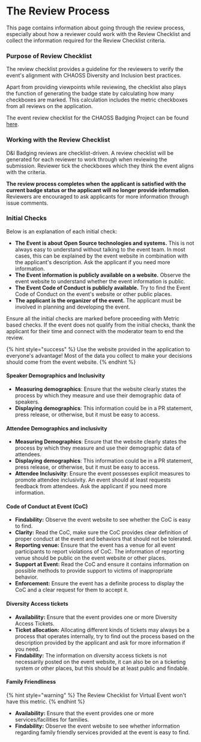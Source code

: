 # The Review Process

This page contains information about going through the review process, especially about how a reviewer could work with the Review Checklist and collect the information required for the Review Checklist criteria.

### **Purpose of Review Checklist**

The review checklist provides a guideline for the reviewers to verify the event's alignment with CHAOSS Diversity and Inclusion best practices.

Apart from providing viewpoints while reviewing, the checklist also plays the function of generating the badge state by calculating how many checkboxes are marked. This calculation includes the metric checkboxes from all reviews on the application.

The event review checklist for the CHAOSS Badging Project can be found [here](https://github.com/badging/event-diversity-and-inclusion/blob/master/.github/checklist.md).

### Working with the Review Checklist

D&I Badging reviews are checklist-driven. A review checklist will be generated for each reviewer to work through when reviewing the submission. Reviewer tick the checkboxes which they think the event aligns with the criteria.  

**The review process completes when** **the applicant is satisfied with the current badge status or the applicant will no longer provide information**. Reviewers are encouraged to ask applicants for more information through issue comments.

### **Initial Checks**

Below is an explanation of each initial check:

* **The Event is about Open Source technologies and systems.** This is not always easy to understand without talking to the event team. In most cases, this can be explained by the event website in combination with the applicant's description. Ask the applicant if you need more information.
* **The Event information is publicly available on a website.** Observe the event website to understand whether the event information is public.
* **The Event Code of Conduct is publicly available.** Try to find the Event Code of Conduct on the event's website or other public places.
* **The applicant is the organizer of the event.** The applicant must be involved in planning and developing the event.

Ensure all the initial checks are marked before proceeding with Metric based checks. If the event does not qualify from the initial checks, thank the applicant for their time and connect with the moderator team to end the review.

{% hint style="success" %}
Use the website provided in the application to everyone's advantage! Most of the data you collect to make your decisions should come from the event website.
{% endhint %}

#### Speaker Demographics and Inclusivity

* **Measuring demographics**: Ensure that the website clearly states the process by which they measure and use their demographic data of speakers.
* **Displaying demographics**: This information could be in a PR statement, press release, or otherwise, but it must be easy to access.

#### Attendee Demographics and inclusivity

* **Measuring Demographics**: Ensure that the website clearly states the process by which they measure and use their demographic data of attendees.
* **Displaying demographics**: This information could be in a PR statement, press release, or otherwise, but it must be easy to access.
* **Attendee Inclusivity**: Ensure the event possesses explicit measures to promote attendee inclusivity. An event should at least requests feedback from attendees. Ask the applicant if you need more information.

#### Code of Conduct at Event \(CoC\)

*  **Findability:** Observe the event website to see whether the CoC is easy to find. 
*  **Clarity:** Read the CoC, make sure the CoC provides clear definition of proper conduct at the event and behaviors that should not be tolerated.
*  **Reporting venue:** Ensure that the event has a venue for all event participants to report violations of CoC. The information of reporting venue should be public on the event website or other places.
*  **Support at Event:**  Read the CoC and ensure it contains information on possible methods to provide support to victims of inappropriate behavior.
*  **Enforcement:** Ensure the event has a definite process to display the CoC and a clear request for them to accept it.

#### Diversity Access tickets

* **Availability:** Ensure that the event provides one or more Diversity Access Tickets. 
* **Ticket allocation:** Allocating different kinds of tickets may always be a process that operates internally, try to find out the process based on the description provided by the applicant and ask for more information if you need.
* **Findability:** The information on diversity access tickets is not necessarily posted on the event website, it can also be on a ticketing system or other places, but this should be at least public and findable.

####  Family Friendliness

{% hint style="warning" %}
The Review Checklist for Virtual Event won't have this metric.
{% endhint %}

* **Availability:** Ensure that the event provides one or more services/facilities for families.
* **Findability:** Observe the event website to see whether information regarding family friendly services provided at the event is easy to find.

